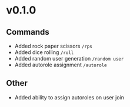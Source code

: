 # v0.1.0
## Commands
- Added rock paper scissors `/rps`
- Added dice rolling `/roll`
- Added random user generation `/random user`
- Added autorole assignment `/autorole`

## Other
- Added ability to assign autoroles on user join